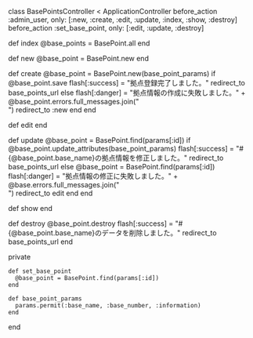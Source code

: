 class BasePointsController < ApplicationController
  before_action :admin_user, only: [:new, :create, :edit, :update, :index, :show, :destroy]
  before_action :set_base_point, only: [:edit, :update, :destroy]

  def index
    @base_points = BasePoint.all
  end
  
  def new
    @base_point = BasePoint.new
  end
  
  def create
    @base_point = BasePoint.new(base_point_params)
    if @base_point.save
      flash[:success] = "拠点登録完了しました。"
      redirect_to base_points_url
    else
      flash[:danger] = "拠点情報の作成に失敗しました。" +  @base_point.errors.full_messages.join("<br>")
      redirect_to :new
    end
  end  
    
  def edit
  end
  
  def update
    @base_point = BasePoint.find(params[:id])
    if @base_point.update_attributes(base_point_params)
      flash[:success] = "#{@base_point.base_name}の拠点情報を修正しました。"
      redirect_to base_points_url
    else
      @base_point = BasePoint.find(params[:id])
      flash[:danger] = "拠点情報の修正に失敗しました。" + @base.errors.full_messages.join("<br>")
      redirect_to edit
    end
  end  
  
  def show
  end

  def destroy
    @base_point.destroy
    flash[:success] = "#{@base_point.base_name}のデータを削除しました。"
    redirect_to base_points_url
  end
  
  private
  
    def set_base_point
      @base_point = BasePoint.find(params[:id])
    end
  
    def base_point_params
      params.permit(:base_name, :base_number, :information)
    end    
end

